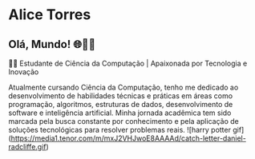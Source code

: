 # Alice Torres
## Olá, Mundo! :globe_with_meridians:👩‍💻 
👩‍💻 Estudante de Ciência da Computação | Apaixonada por Tecnologia e Inovação

Atualmente cursando Ciência da Computação, tenho me dedicado ao desenvolvimento de habilidades técnicas e práticas em áreas como programação, algoritmos, estruturas de dados, desenvolvimento de software e inteligência artificial. Minha jornada acadêmica tem sido marcada pela busca constante por conhecimento e pela aplicação de soluções tecnológicas para resolver problemas reais.
![harry potter gif] (https://media1.tenor.com/m/mxJ2VHJwoE8AAAAd/catch-letter-daniel-radcliffe.gif)

<!--
**torres-alice/torres-alice** is a ✨ _special_ ✨ repository because its `README.md` (this file) appears on your GitHub profile.

Here are some ideas to get you started:

- 🔭 I’m currently working on ...
- 🌱 I’m currently learning ...
- 👯 I’m looking to collaborate on ...
- 🤔 I’m looking for help with ...
- 💬 Ask me about ...
- 📫 How to reach me: ...
- 😄 Pronouns: ...
- ⚡ Fun fact: ...
-->
